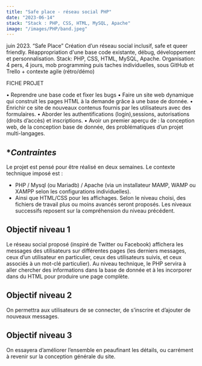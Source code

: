 ```yaml
---
title: "Safe place - réseau social PHP"
date: "2023-06-14"
stack: "Stack : PHP, CSS, HTML, MySQL, Apache"
image: "/images/PHP/band.jpeg"
---
```


juin 2023. “Safe Place”
Création d’un réseau social inclusif, safe et queer friendly. Réappropriation d'une base code existante, débug, développement et personnalisation. 
Stack: PHP, CSS, HTML, MySQL, Apache.
Organisation: 4 pers, 4 jours, mob programming puis taches individuelles, sous GitHub et Trello + contexte agile (rétro/démo)


FICHE PROJET

• Reprendre une base code et fixer les bugs
• Faire un site web dynamique qui construit les pages HTML à la demande grâce à une base de donnée.
• Enrichir ce site de nouveaux contenus fournis par les utilisateurs avec des formulaires.
• Aborder les authentifications (login),sessions, autorisations (droits d’accès) et inscriptions.
• Avoir un premier aperçu de : la conception web, de la conception base de donnée, des problématiques d’un projet multi-langages.

## **Contraintes*
Le projet est pensé pour être réalisé en deux semaines.
Le contexte technique imposé est : 
- PHP / Mysql (ou Mariadb) / Apache (via un installateur MAMP, WAMP ou XAMPP selon les configurations individuelles).
- Ainsi que HTML/CSS pour les affichages.
Selon le niveau choisi, des fichiers de travail plus ou moins avancés seront proposés. Les niveaux successifs reposent sur la compréhension du niveau précédent.

## Objectif niveau 1
Le réseau social proposé (inspiré de Twitter ou Facebook) affichera les messages des utilisateurs sur différentes pages (les derniers messages, ceux d’un utilisateur en particulier, ceux des utilisateurs suivis, et ceux associés à un mot-clé particulier).
Au niveau technique, le PHP servira à aller chercher des informations dans la base de donnée et à les incorporer dans du HTML pour produire une page complète. 

## Objectif niveau 2
On permettra aux utilisateurs de se connecter, de s’inscrire et d’ajouter de nouveaux messages.

## Objectif niveau 3
On essayera d’améliorer l’ensemble en peaufinant les détails, ou carrément à revenir sur la conception générale du site.